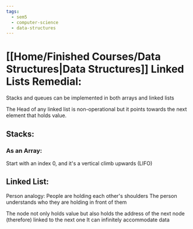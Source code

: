 ```yaml
---
tags:
  - sem5
  - computer-science
  - data-structures
---
```

# [[Home/Finished Courses/Data Structures|Data Structures]] Linked Lists Remedial:

Stacks and queues can be implemented in both arrays and linked lists

The Head of any linked list is non-operational but it points towards the next element that holds value.
## Stacks:

### As an Array:
Start with an index 0, and it's a vertical climb upwards (LIFO)


## Linked List:
Person analogy:
People are holding each other's shoulders
The person understands who they are holding in front of them

The node not only holds value but also holds the address of the next node (therefore) linked to the next one
It can infinitely accommodate data




